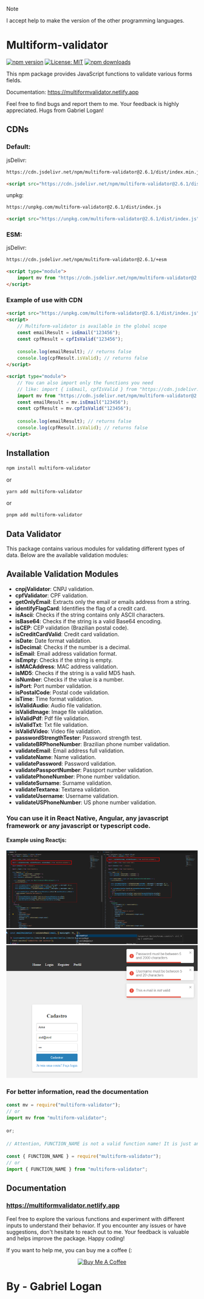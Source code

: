 > [!NOTE]
> I accept help to make the version of the other programming languages.

# Multiform-validator

[![npm version](https://badge.fury.io/js/multiform-validator.svg)](https://badge.fury.io/js/multiform-validator)
[![License: MIT](https://img.shields.io/badge/License-MIT-yellow.svg)](https://opensource.org/licenses/MIT)
[![npm downloads](https://img.shields.io/npm/dm/multiform-validator.svg?style=flat-square)](https://npm-stat.com/charts.html?package=multiform-validator)

This npm package provides JavaScript functions to validate various forms fields.

Documentation: https://multiformvalidator.netlify.app

Feel free to find bugs and report them to me. Your feedback is highly appreciated. Hugs from Gabriel Logan!

## CDNs

### Default:

jsDelivr:

```bash
https://cdn.jsdelivr.net/npm/multiform-validator@2.6.1/dist/index.min.js
```

```html
<script src="https://cdn.jsdelivr.net/npm/multiform-validator@2.6.1/dist/index.min.js"></script>
```

unpkg:

```bash
https://unpkg.com/multiform-validator@2.6.1/dist/index.js
```

```html
<script src="https://unpkg.com/multiform-validator@2.6.1/dist/index.js"></script>
```

### ESM:

jsDelivr:

```bash
https://cdn.jsdelivr.net/npm/multiform-validator@2.6.1/+esm
```

```html
<script type="module">
	import mv from "https://cdn.jsdelivr.net/npm/multiform-validator@2.6.1/+esm"
</script>
```

### Example of use with CDN

```html
<script src="https://unpkg.com/multiform-validator@2.6.1/dist/index.js"></script>
<script>
	// Multiform-validator is available in the global scope
	const emailResult = isEmail("123456");
	const cpfResult = cpfIsValid("123456");

	console.log(emailResult); // returns false
	console.log(cpfResult.isValid); // returns false
</script>
```

```html
<script type="module">
	// You can also import only the functions you need
	// like: import { isEmail, cpfIsValid } from "https://cdn.jsdelivr.net/npm/multiform-validator@2.6.1/+esm";
	import mv from "https://cdn.jsdelivr.net/npm/multiform-validator@2.6.1/+esm";
	const emailResult = mv.isEmail("123456");
	const cpfResult = mv.cpfIsValid("123456");

	console.log(emailResult); // returns false
	console.log(cpfResult.isValid); // returns false
</script>
```

## Installation

```bash
npm install multiform-validator
```

or

```bash
yarn add multiform-validator
```

or

```bash
pnpm add multiform-validator
```

## Data Validator

This package contains various modules for validating different types of data. Below are the available validation modules:

## Available Validation Modules

- **cnpjValidator**: CNPJ validation.
- **cpfValidator**: CPF validation.
- **getOnlyEmail**: Extracts only the email or emails address from a string.
- **identifyFlagCard**: Identifies the flag of a credit card.
- **isAscii**: Checks if the string contains only ASCII characters.
- **isBase64**: Checks if the string is a valid Base64 encoding.
- **isCEP**: CEP validation (Brazilian postal code).
- **isCreditCardValid**: Credit card validation.
- **isDate**: Date format validation.
- **isDecimal**: Checks if the number is a decimal.
- **isEmail**: Email address validation format.
- **isEmpty**: Checks if the string is empty.
- **isMACAddress**: MAC address validation.
- **isMD5**: Checks if the string is a valid MD5 hash.
- **isNumber**: Checks if the value is a number.
- **isPort**: Port number validation.
- **isPostalCode**: Postal code validation.
- **isTime**: Time format validation.
- **isValidAudio**: Audio file validation.
- **isValidImage**: Image file validation.
- **isValidPdf**: Pdf file validation.
- **isValidTxt**: Txt file validation.
- **isValidVideo**: Video file validation.
- **passwordStrengthTester**: Password strength test.
- **validateBRPhoneNumber**: Brazilian phone number validation.
- **validateEmail**: Email address full validation.
- **validateName**: Name validation.
- **validatePassword**: Password validation.
- **validatePassportNumber**: Passport number validation.
- **validatePhoneNumber**: Phone number validation.
- **validateSurname**: Surname validation.
- **validateTextarea**: Textarea validation.
- **validateUsername**: Username validation.
- **validateUSPhoneNumber**: US phone number validation.

### You can use it in React Native, Angular, any javascript framework or any javascript or typescript code.

#### Example using Reactjs:

![Example using Reactjs](https://raw.githubusercontent.com/Multiform-Validator/docs/main/images/exampleWithReactjs.png)
![Showing error options](https://raw.githubusercontent.com/Multiform-Validator/docs/main/images/options.png)
![Showing error in browser](https://raw.githubusercontent.com/Multiform-Validator/docs/main/images/showErro.png)

### For better information, read the documentation

```javascript
const mv = require("multiform-validator");
// or
import mv from "multiform-validator";

or;

// Attention, FUNCTION_NAME is not a valid function name! It is just an example of how to import the functions.

const { FUNCTION_NAME } = require("multiform-validator");
// or
import { FUNCTION_NAME } from "multiform-validator";
```

## Documentation

### https://multiformvalidator.netlify.app

Feel free to explore the various functions and experiment with different inputs to understand their behavior. If you encounter any issues or have suggestions, don't hesitate to reach out to me. Your feedback is valuable and helps improve the package. Happy coding!

If you want to help me, you can buy me a coffee (:

<p align="center">
	<a href="https://www.buymeacoffee.com/gabriellogan" target="_blank">
		<img src="https://cdn.buymeacoffee.com/buttons/v2/default-yellow.png" alt="Buy Me A Coffee" style="height: 60px !important;width: 217px !important;" >
	</a>
</p>

# By - Gabriel Logan
